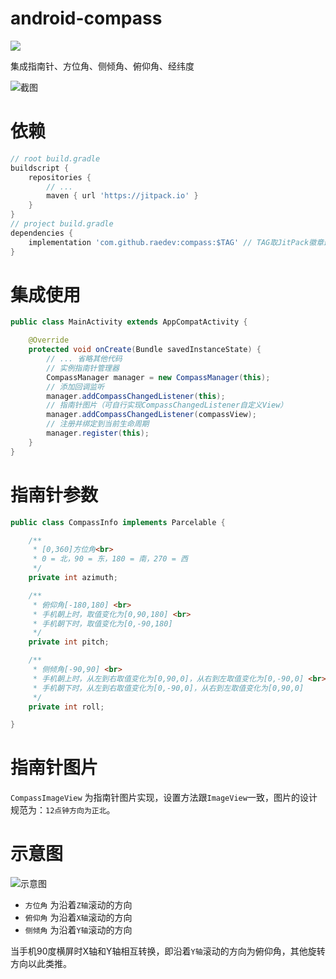 # android-compass

[![](https://jitpack.io/v/raedev/android-compass.svg)](https://jitpack.io/#raedev/android-compass)

集成指南针、方位角、侧倾角、俯仰角、经纬度

![截图](../../raw/master/static/img.png)

# 依赖

```groovy
// root build.gradle
buildscript {
    repositories {
        // ...
        maven { url 'https://jitpack.io' }
    }
}
// project build.gradle
dependencies {
    implementation 'com.github.raedev:compass:$TAG' // TAG取JitPack徽章最新版本
}
```

# 集成使用

```java
public class MainActivity extends AppCompatActivity {

    @Override
    protected void onCreate(Bundle savedInstanceState) {
        // ... 省略其他代码
        // 实例指南针管理器
        CompassManager manager = new CompassManager(this);
        // 添加回调监听
        manager.addCompassChangedListener(this);
        // 指南针图片（可自行实现CompassChangedListener自定义View）
        manager.addCompassChangedListener(compassView);
        // 注册并绑定到当前生命周期
        manager.register(this);
    }
}
```

# 指南针参数

```java
public class CompassInfo implements Parcelable {

    /**
     * [0,360]方位角<br>
     * 0 = 北，90 = 东，180 = 南，270 = 西
     */
    private int azimuth;

    /**
     * 俯仰角[-180,180] <br>
     * 手机朝上时，取值变化为[0,90,180] <br>
     * 手机朝下时，取值变化为[0,-90,180]
     */
    private int pitch;

    /**
     * 侧倾角[-90,90] <br>
     * 手机朝上时，从左到右取值变化为[0,90,0]，从右到左取值变化为[0,-90,0] <br>
     * 手机朝下时，从左到右取值变化为[0,-90,0]，从右到左取值变化为[0,90,0]
     */
    private int roll;

}
```

# 指南针图片

`CompassImageView` 为指南针图片实现，设置方法跟`ImageView`一致，图片的设计规范为：`12点钟方向为正北`。

# 示意图

![示意图](../../raw/master/static/img2.png)

- `方位角` 为沿着`Z轴`滚动的方向
- `俯仰角` 为沿着`X轴`滚动的方向
- `侧倾角` 为沿着`Y轴`滚动的方向

当手机90度横屏时X轴和Y轴相互转换，即沿着`Y轴`滚动的方向为俯仰角，其他旋转方向以此类推。


